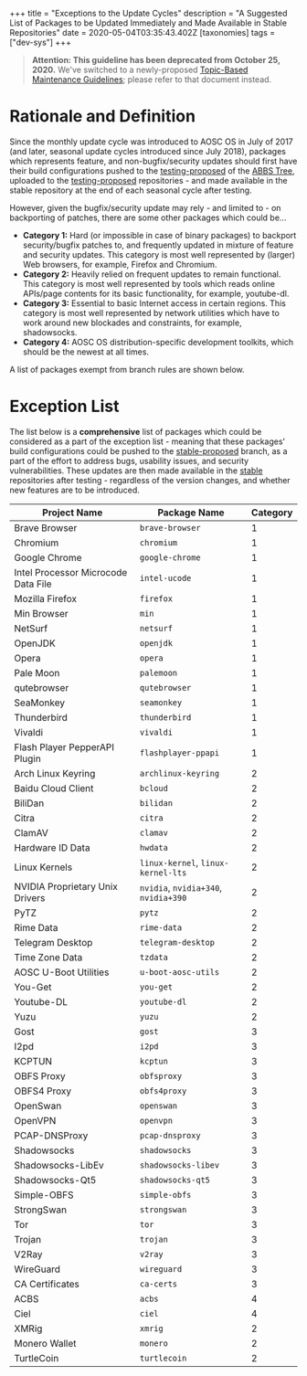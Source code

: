 +++
title = "Exceptions to the Update Cycles"
description = "A Suggested List of Packages to be Updated Immediately and Made Available in Stable Repositories"
date = 2020-05-04T03:35:43.402Z
[taxonomies]
tags = ["dev-sys"]
+++

> **Attention: This guideline has been deprecated from October 25, 2020.** We've switched to a newly-proposed [Topic-Based Maintenance Guidelines](@/developer/packaging/topic-based-maintenance-guideline.md); please refer to that document instead.

# Rationale and Definition

Since the monthly update cycle was introduced to AOSC OS in July of 2017 (and later, seasonal update cycles introduced since July 2018), packages which represents feature, and non-bugfix/security updates should first have their build configurations pushed to the [testing-proposed](https://github.com/AOSC-Dev/aosc-os-abbs/tree/testing-proposed) of the [ABBS Tree](https://github.com/AOSC-Dev/aosc-os-abbs), uploaded to the [testing-proposed](https://repo.aosc.io/debs/pool/testing-proposed/) repositories - and made available in the stable repository at the end of each seasonal cycle after testing.

However, given the bugfix/security update may rely - and limited to - on backporting of patches, there are some other packages which could be...

- **Category 1:** Hard (or impossible in case of binary packages) to backport security/bugfix patches to, and frequently updated in mixture of feature and security updates. This category is most well represented by (larger) Web browsers, for example, Firefox and Chromium.
- **Category 2:** Heavily relied on frequent updates to remain functional. This category is most well represented by tools which reads online APIs/page contents for its basic functionality, for example, youtube-dl.
- **Category 3:** Essential to basic Internet access in certain regions. This category is most well represented by network utilities which have to work around new blockades and constraints, for example, shadowsocks.
- **Category 4:** AOSC OS distribution-specific development toolkits, which should be the newest at all times.

A list of packages exempt from branch rules are shown below.

# Exception List

The list below is a **comprehensive** list of packages which could be considered as a part of the exception list - meaning that these packages' build configurations could be pushed to the [stable-proposed](https://github.com/AOSC-Dev/aosc-os-abbs/tree/stable-proposed) branch, as a part of the effort to address bugs, usability issues, and security vulnerabilities. These updates are then made available in the [stable](https://repo.aosc.io/debs/pool/stable) repositories after testing - regardless of the version changes, and whether new features are to be introduced.


| Project Name | Package Name | Category |
| ------------------ | -------------------- | ------------ |
| Brave Browser | `brave-browser` | 1 |
| Chromium | `chromium` | 1 |
| Google Chrome | `google-chrome` | 1 |
| Intel Processor Microcode Data File | `intel-ucode` | 1 |
| Mozilla Firefox  | `firefox` | 1 |
| Min Browser | `min` | 1 |
| NetSurf | `netsurf` | 1 |
| OpenJDK | `openjdk` | 1 |
| Opera | `opera` | 1 |
| Pale Moon | `palemoon` | 1 |
| qutebrowser | `qutebrowser` | 1 |
| SeaMonkey | `seamonkey` | 1 |
| Thunderbird | `thunderbird` | 1 |
| Vivaldi | `vivaldi` | 1 |
| Flash Player PepperAPI Plugin | `flashplayer-ppapi` | 1 |
| Arch Linux Keyring | `archlinux-keyring` | 2 |
| Baidu Cloud Client | `bcloud` | 2 |
| BiliDan | `bilidan` | 2 |
| Citra  | `citra`  | 2 |
| ClamAV | `clamav` | 2 |
| Hardware ID Data | `hwdata` | 2 |
| Linux Kernels | `linux-kernel`, `linux-kernel-lts` | 2 |
| NVIDIA Proprietary Unix Drivers | `nvidia`, `nvidia+340`, `nvidia+390` | 2 |
| PyTZ | `pytz` | 2 |
| Rime Data | `rime-data` | 2 |
| Telegram Desktop | `telegram-desktop` | 2 |
| Time Zone Data | `tzdata` | 2 |
| AOSC U-Boot Utilities | `u-boot-aosc-utils` | 2 |
| You-Get | `you-get` | 2 |
| Youtube-DL | `youtube-dl` | 2 |
| Yuzu | `yuzu` | 2 |
| Gost | `gost` | 3 |
| I2pd | `i2pd` | 3 |
| KCPTUN | `kcptun` | 3 |
| OBFS Proxy | `obfsproxy` | 3 |
| OBFS4 Proxy | `obfs4proxy` | 3 |
| OpenSwan | `openswan` | 3 |
| OpenVPN | `openvpn` | 3 |
| PCAP-DNSProxy | `pcap-dnsproxy` | 3 |
| Shadowsocks | `shadowsocks` | 3 |
| Shadowsocks-LibEv | `shadowsocks-libev` | 3 |
| Shadowsocks-Qt5 | `shadowsocks-qt5` | 3 |
| Simple-OBFS | `simple-obfs` | 3 |
| StrongSwan | `strongswan` | 3 |
| Tor | `tor` | 3 |
| Trojan | `trojan` | 3 |
| V2Ray | `v2ray` | 3 |
| WireGuard | `wireguard` | 3 |
| CA Certificates | `ca-certs` | 3 |
| ACBS | `acbs` | 4 |
| Ciel | `ciel` | 4 |
| XMRig | `xmrig` | 2 |
| Monero Wallet | `monero` | 2 |
| TurtleCoin | `turtlecoin` | 2 |
